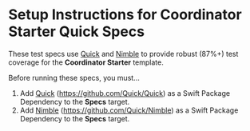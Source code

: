 # Setup Instructions for Coordinator Starter Quick Specs

These test specs use [Quick](https://github.com/Quick/Quick) and [Nimble](https://github.com/Quick/Nimble) to provide robust (87%+) test coverage for the **Coordinator Starter** template.

Before running these specs, you must...

1.  Add [Quick](https://github.com/Quick/Quick) (https://github.com/Quick/Quick) as a Swift Package Dependency to the **Specs** target.
2.  Add [Nimble](https://github.com/Quick/Nimble) (https://github.com/Quick/Nimble) as a Swift Package Dependency to the **Specs** target.